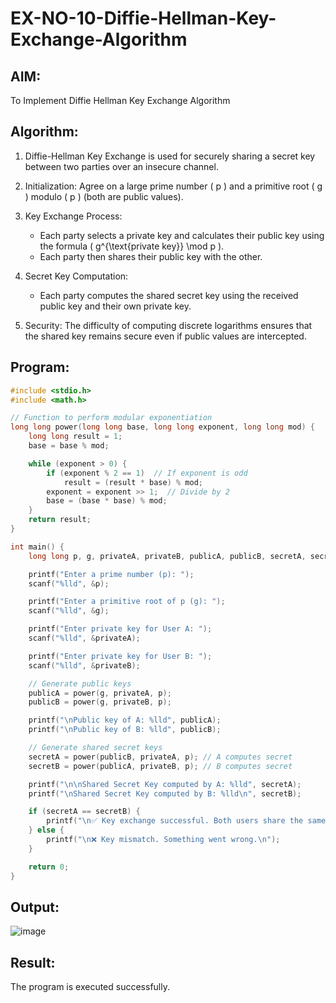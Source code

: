 # EX-NO-10-Diffie-Hellman-Key-Exchange-Algorithm

## AIM:
To Implement Diffie Hellman Key Exchange Algorithm 

## Algorithm:

1. Diffie-Hellman Key Exchange is used for securely sharing a secret key between two parties over an insecure channel.

2. Initialization: Agree on a large prime number \( p \) and a primitive root \( g \) modulo \( p \) (both are public values).

3. Key Exchange Process: 
   - Each party selects a private key and calculates their public key using the formula \( g^{\text{private key}} \mod p \).
   - Each party then shares their public key with the other.

4. Secret Key Computation: 
   - Each party computes the shared secret key using the received public key and their own private key.

5. Security: The difficulty of computing discrete logarithms ensures that the shared key remains secure even if public values are intercepted.

## Program:
```c
#include <stdio.h>
#include <math.h>

// Function to perform modular exponentiation
long long power(long long base, long long exponent, long long mod) {
    long long result = 1;
    base = base % mod;

    while (exponent > 0) {
        if (exponent % 2 == 1)  // If exponent is odd
            result = (result * base) % mod;
        exponent = exponent >> 1;  // Divide by 2
        base = (base * base) % mod;
    }
    return result;
}

int main() {
    long long p, g, privateA, privateB, publicA, publicB, secretA, secretB;

    printf("Enter a prime number (p): ");
    scanf("%lld", &p);

    printf("Enter a primitive root of p (g): ");
    scanf("%lld", &g);

    printf("Enter private key for User A: ");
    scanf("%lld", &privateA);

    printf("Enter private key for User B: ");
    scanf("%lld", &privateB);

    // Generate public keys
    publicA = power(g, privateA, p);
    publicB = power(g, privateB, p);

    printf("\nPublic key of A: %lld", publicA);
    printf("\nPublic key of B: %lld", publicB);

    // Generate shared secret keys
    secretA = power(publicB, privateA, p); // A computes secret
    secretB = power(publicA, privateB, p); // B computes secret

    printf("\n\nShared Secret Key computed by A: %lld", secretA);
    printf("\nShared Secret Key computed by B: %lld\n", secretB);

    if (secretA == secretB) {
        printf("\n✅ Key exchange successful. Both users share the same secret key.\n");
    } else {
        printf("\n❌ Key mismatch. Something went wrong.\n");
    }

    return 0;
}

```
## Output:
![image](https://github.com/user-attachments/assets/756439fb-866b-4743-872a-2714ef7a2d93)

## Result:
  The program is executed successfully.

